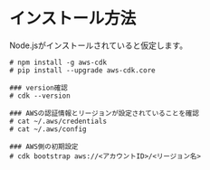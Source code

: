 # インストール方法
Node.jsがインストールされていると仮定します。
```
# npm install -g aws-cdk
# pip install --upgrade aws-cdk.core
```
```
### version確認
# cdk --version
```
```
### AWSの認証情報とリージョンが設定されていることを確認
# cat ~/.aws/credentials
# cat ~/.aws/config
```
```
### AWS側の初期設定
# cdk bootstrap aws://<アカウントID>/<リージョン名>
```
